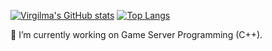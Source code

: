 
[![Virgilma's GitHub stats](https://github-readme-stats.vercel.app/api?username=virgilma&count_private=true&show_icons=true&theme=gruvbox&include_all_commits=true)](https://github.com/anuraghazra/github-readme-stats)
[![Top Langs](https://github-readme-stats.vercel.app/api/top-langs/?username=virgilma&theme=gruvbox&hide=ruby,html)](https://github.com/anuraghazra/github-readme-stats)

🌱 I’m currently working on Game Server Programming (C++).

<!-- Any discussions about game servers are welcomed. -->

<!-- ### Hi there 👋 -->

<!--
**VirgilMa/virgilma** is a ✨ _special_ ✨ repository because its `README.md` (this file) appears on your GitHub profile.

Here are some ideas to get you started:

- 🔭 I’m currently working on ...
- 🌱 I’m currently learning ...
- 👯 I’m looking to collaborate on ...
- 🤔 I’m looking for help with ...
- 💬 Ask me about ...
- 📫 How to reach me: ...
- 😄 Pronouns: ...
- ⚡ Fun fact: ...
-->
